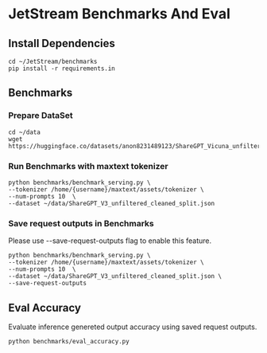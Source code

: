# JetStream Benchmarks And Eval

## Install Dependencies 

```
cd ~/JetStream/benchmarks
pip install -r requirements.in
```

## Benchmarks 

### Prepare DataSet

```
cd ~/data
wget https://huggingface.co/datasets/anon8231489123/ShareGPT_Vicuna_unfiltered/resolve/main/ShareGPT_V3_unfiltered_cleaned_split.json

``` 

### Run Benchmarks with maxtext tokenizer

```
python benchmarks/benchmark_serving.py \
--tokenizer /home/{username}/maxtext/assets/tokenizer \
--num-prompts 10  \
--dataset ~/data/ShareGPT_V3_unfiltered_cleaned_split.json

``` 

### Save request outputs in Benchmarks

Please use --save-request-outputs flag to enable this feature.

```
python benchmarks/benchmark_serving.py \
--tokenizer /home/{username}/maxtext/assets/tokenizer \
--num-prompts 10  \
--dataset ~/data/ShareGPT_V3_unfiltered_cleaned_split.json \
--save-request-outputs

```

## Eval Accuracy

Evaluate inference genereted output accuracy using saved request outputs.

```
python benchmarks/eval_accuracy.py

```